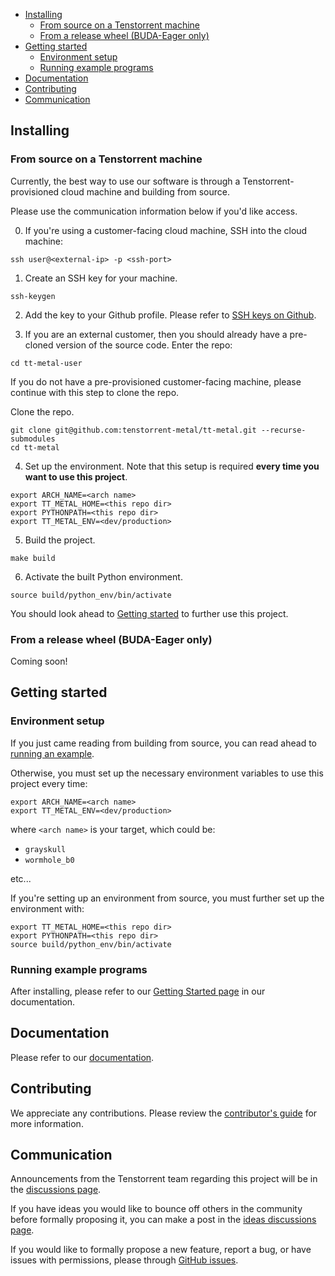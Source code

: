 <!-- toc -->

   * [Installing](#installing)
      * [From source on a Tenstorrent machine](#from-source-on-a-tenstorrent-machine)
      * [From a release wheel (BUDA-Eager only)](#from-a-release-wheel-buda-eager-only)
   * [Getting started](#getting-started)
      * [Environment setup](#environment-setup)
      * [Running example programs](#running-example-programs)
   * [Documentation](#documentation)
   * [Contributing](#contributing)
   * [Communication](#communication)

<!-- tocstop -->

## Installing

### From source on a Tenstorrent machine

Currently, the best way to use our software is through a
Tenstorrent-provisioned cloud machine and building from source.

Please use the communication information below if you'd like access.

0. If you're using a customer-facing cloud machine, SSH into the cloud machine:

```
ssh user@<external-ip> -p <ssh-port>
```

1. Create an SSH key for your machine.

```
ssh-keygen
```

2. Add the key to your Github profile. Please refer to [SSH keys on
   Github](https://docs.github.com/en/authentication/connecting-to-github-with-ssh/adding-a-new-ssh-key-to-your-github-account).

3. If you are an external customer, then you should already have a pre-cloned
version of the source code. Enter the repo:

```
cd tt-metal-user
```

If you do not have a pre-provisioned customer-facing machine, please continue
with this step to clone the repo.

Clone the repo.

```
git clone git@github.com:tenstorrent-metal/tt-metal.git --recurse-submodules
cd tt-metal
```

4. Set up the environment. Note that this setup is required **every time you
   want to use this project**.

```
export ARCH_NAME=<arch name>
export TT_METAL_HOME=<this repo dir>
export PYTHONPATH=<this repo dir>
export TT_METAL_ENV=<dev/production>
```

5. Build the project.

```
make build
```

6. Activate the built Python environment.

```
source build/python_env/bin/activate
```

You should look ahead to [Getting started](#getting-started) to further use
this project.

### From a release wheel (BUDA-Eager only)

Coming soon!

## Getting started

### Environment setup

If you just came reading from building from source, you can read ahead to
[running an example](#running-example-programs).

Otherwise, you must set up the necessary environment variables to use this
project every time:

```
export ARCH_NAME=<arch name>
export TT_METAL_ENV=<dev/production>
```

where ``<arch name>`` is your target, which could be:

- ``grayskull``
- ``wormhole_b0``

etc...

If you're setting up an environment from source, you must further set up the
environment with:

```
export TT_METAL_HOME=<this repo dir>
export PYTHONPATH=<this repo dir>
source build/python_env/bin/activate
```

### Running example programs

After installing, please refer to our [Getting Started
page](https://tenstorrent-metal.github.io/tt-metal/latest/get_started/get_started.html)
in our documentation.

## Documentation

Please refer to our
[documentation](https://tenstorrent-metal.github.io/tt-metal/latest/index.html).

## Contributing

We appreciate any contributions. Please review the [contributor's
guide](CONTRIBUTING.md) for more information.

## Communication

Announcements from the Tenstorrent team regarding this project will be in the
[discussions
page](https://github.com/orgs/tenstorrent-metal/discussions/categories/announcements).

If you have ideas you would like to bounce off others in the community before
formally proposing it, you can make a post in the [ideas discussions
page](https://github.com/orgs/tenstorrent-metal/discussions/categories/ideas).

If you would like to formally propose a new feature, report a bug, or have
issues with permissions, please through [GitHub
issues](https://github.com/tenstorrent-metal/tt-metal/issues/new/choose).
